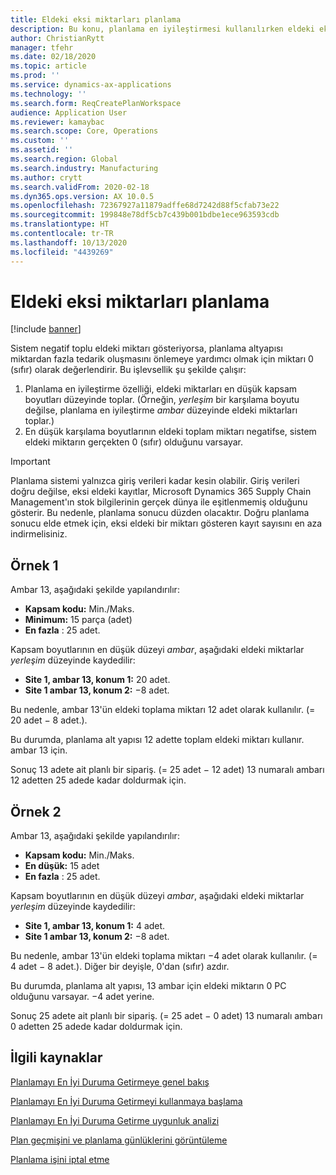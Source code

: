```yaml
---
title: Eldeki eksi miktarları planlama
description: Bu konu, planlama en iyileştirmesi kullanılırken eldeki eksi stokun nasıl işlendiğini açıklar.
author: ChristianRytt
manager: tfehr
ms.date: 02/18/2020
ms.topic: article
ms.prod: ''
ms.service: dynamics-ax-applications
ms.technology: ''
ms.search.form: ReqCreatePlanWorkspace
audience: Application User
ms.reviewer: kamaybac
ms.search.scope: Core, Operations
ms.custom: ''
ms.assetid: ''
ms.search.region: Global
ms.search.industry: Manufacturing
ms.author: crytt
ms.search.validFrom: 2020-02-18
ms.dyn365.ops.version: AX 10.0.5
ms.openlocfilehash: 72367927a11879adffe68d7242d88f5cfab73e22
ms.sourcegitcommit: 199848e78df5cb7c439b001bdbe1ece963593cdb
ms.translationtype: HT
ms.contentlocale: tr-TR
ms.lasthandoff: 10/13/2020
ms.locfileid: "4439269"
---
```

# <a name="planning-with-negative-on-hand-quantities"></a>Eldeki eksi miktarları planlama

[!include [banner](../../includes/banner.md)]

Sistem negatif toplu eldeki miktarı gösteriyorsa, planlama altyapısı miktardan fazla tedarik oluşmasını önlemeye yardımcı olmak için miktarı 0 (sıfır) olarak değerlendirir. Bu işlevsellik şu şekilde çalışır:

1. Planlama en iyileştirme özelliği, eldeki miktarları en düşük kapsam boyutları düzeyinde toplar. (Örneğin, *yerleşim* bir karşılama boyutu değilse, planlama en iyileştirme *ambar* düzeyinde eldeki miktarları toplar.)
1. En düşük karşılama boyutlarının eldeki toplam miktarı negatifse, sistem eldeki miktarın gerçekten 0 (sıfır) olduğunu varsayar.

> [!IMPORTANT]
> Planlama sistemi yalnızca giriş verileri kadar kesin olabilir. Giriş verileri doğru değilse, eksi eldeki kayıtlar, Microsoft Dynamics 365 Supply Chain Management'ın stok bilgilerinin gerçek dünya ile eşitlenmemiş olduğunu gösterir. Bu nedenle, planlama sonucu düzden olacaktır. Doğru planlama sonucu elde etmek için, eksi eldeki bir miktarı gösteren kayıt sayısını en aza indirmelisiniz.

## <a name="example-1"></a>Örnek 1

Ambar 13, aşağıdaki şekilde yapılandırılır:

- **Kapsam kodu:** Min./Maks.
- **Minimum:** 15 parça (adet)
- **En fazla** : 25 adet.

Kapsam boyutlarının en düşük düzeyi *ambar*, aşağıdaki eldeki miktarlar *yerleşim* düzeyinde kaydedilir:

- **Site 1, ambar 13, konum 1:** 20 adet.
- **Site 1 ambar 13, konum 2:** &minus;8 adet.

Bu nedenle, ambar 13'ün eldeki toplama miktarı 12 adet olarak kullanılır. (= 20 adet &minus; 8 adet.).

Bu durumda, planlama alt yapısı 12 adette toplam eldeki miktarı kullanır. ambar 13 için.

Sonuç 13 adete ait planlı bir sipariş. (= 25 adet &minus; 12 adet) 13 numaralı ambarı 12 adetten 25 adede kadar doldurmak için.

## <a name="example-2"></a>Örnek 2

Ambar 13, aşağıdaki şekilde yapılandırılır:

- **Kapsam kodu:** Min./Maks.
- **En düşük:** 15 adet
- **En fazla** : 25 adet.

Kapsam boyutlarının en düşük düzeyi *ambar*, aşağıdaki eldeki miktarlar *yerleşim* düzeyinde kaydedilir:

- **Site 1, ambar 13, konum 1:** 4 adet.
- **Site 1 ambar 13, konum 2:** &minus;8 adet.

Bu nedenle, ambar 13'ün eldeki toplama miktarı &minus;4 adet olarak kullanılır. (= 4 adet &minus; 8 adet.). Diğer bir deyişle, 0'dan (sıfır) azdır.

Bu durumda, planlama alt yapısı, 13 ambar için eldeki miktarın 0 PC olduğunu varsayar. &minus;4 adet yerine.

Sonuç 25 adete ait planlı bir sipariş. (= 25 adet &minus; 0 adet) 13 numaralı ambarı 0 adetten 25 adede kadar doldurmak için.

## <a name="related-resources"></a>İlgili kaynaklar

[Planlamayı En İyi Duruma Getirmeye genel bakış](planning-optimization-overview.md)

[Planlamayı En İyi Duruma Getirmeyi kullanmaya başlama](get-started.md)

[Planlamayı En İyi Duruma Getirme uygunluk analizi](planning-optimization-fit-analysis.md)

[Plan geçmişini ve planlama günlüklerini görüntüleme](plan-history-logs.md)

[Planlama işini iptal etme](cancel-planning-job.md)
